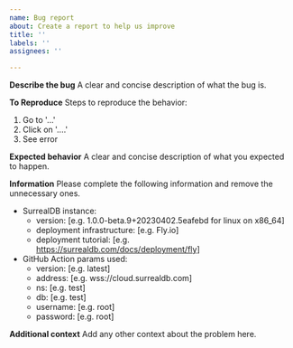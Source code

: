 ```yaml
---
name: Bug report
about: Create a report to help us improve
title: ''
labels: ''
assignees: ''

---
```


**Describe the bug**
A clear and concise description of what the bug is.

**To Reproduce**
Steps to reproduce the behavior:
1. Go to '...'
2. Click on '....'
3. See error

**Expected behavior**
A clear and concise description of what you expected to happen.

**Information**
Please complete the following information and remove the unnecessary ones.

- SurrealDB instance: 
  - version: [e.g. 1.0.0-beta.9+20230402.5eafebd for linux on x86_64]
  - deployment infrastructure: [e.g. Fly.io]
  - deployment tutorial: [e.g. https://surrealdb.com/docs/deployment/fly]
- GitHub Action params used:
  - version: [e.g. latest]
  - address: [e.g. wss://cloud.surrealdb.com]
  - ns: [e.g. test]
  - db: [e.g. test]
  - username: [e.g. root]
  - password: [e.g. root]

**Additional context**
Add any other context about the problem here.
